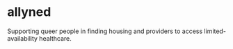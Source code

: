 # allyned

Supporting queer people in finding housing and providers to access limited-availability healthcare.